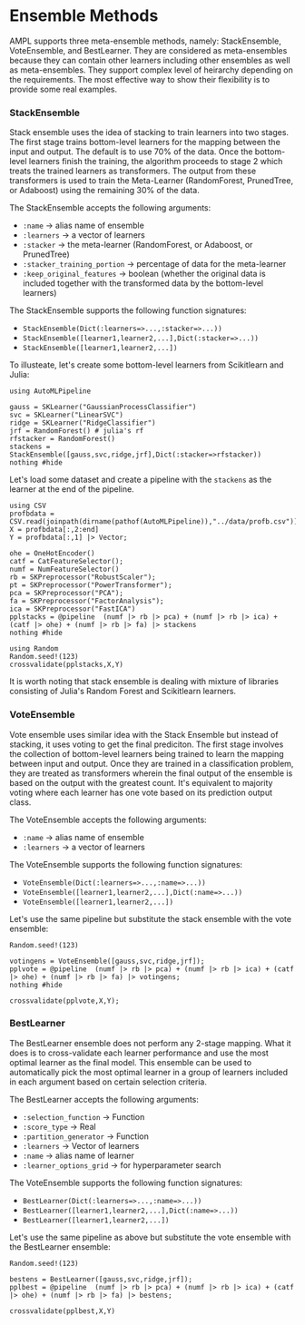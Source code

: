 # Ensemble Methods

AMPL supports three meta-ensemble methods, namely: 
StackEnsemble, VoteEnsemble, and BestLearner. They
are considered as meta-ensembles because they can contain
other learners including other ensembles as well as
meta-ensembles. They support complex level of heirarchy
depending on the requirements. The most effective way to
show their flexibility is to provide some real examples.

### StackEnsemble
Stack ensemble uses the idea of stacking to train 
learners into two stages.  
The first stage trains
bottom-level learners for the mapping 
between the input and output. The default is to use
70% of the data. Once the bottom-level learners finish the training, 
the algorithm proceeds to stage 2 which treats the
trained learners as transformers. The output from 
these transformers is used to train the Meta-Learner
(RandomForest, PrunedTree, or Adaboost) using the
remaining 30% of the data. 

The StackEnsemble accepts the following arguments:
- `:name` -> alias name of ensemble
- `:learners` -> a vector of learners
- `:stacker` -> the meta-learner (RandomForest, or Adaboost, or PrunedTree)
- `:stacker_training_portion` -> percentage of data for the meta-learner
- `:keep_original_features` -> boolean (whether the original data is included together with the transformed data by the bottom-level learners)

The StackEnsemble supports the following function signatures:
- `StackEnsemble(Dict(:learners=>...,:stacker=>...))`
- `StackEnsemble([learner1,learner2,...],Dict(:stacker=>...))`
- `StackEnsemble([learner1,learner2,...])`

To illusteate, let's create some bottom-level learners from Scikitlearn and Julia:
```@example ensemble
using AutoMLPipeline

gauss = SKLearner("GaussianProcessClassifier")
svc = SKLearner("LinearSVC")
ridge = SKLearner("RidgeClassifier")
jrf = RandomForest() # julia's rf
rfstacker = RandomForest()
stackens = StackEnsemble([gauss,svc,ridge,jrf],Dict(:stacker=>rfstacker))
nothing #hide
```
Let's load some dataset and create a pipeline with the `stackens`
as the learner at the end of the pipeline.
```@example ensemble
using CSV
profbdata = CSV.read(joinpath(dirname(pathof(AutoMLPipeline)),"../data/profb.csv"))
X = profbdata[:,2:end] 
Y = profbdata[:,1] |> Vector;

ohe = OneHotEncoder()
catf = CatFeatureSelector();
numf = NumFeatureSelector()
rb = SKPreprocessor("RobustScaler"); 
pt = SKPreprocessor("PowerTransformer");
pca = SKPreprocessor("PCA"); 
fa = SKPreprocessor("FactorAnalysis"); 
ica = SKPreprocessor("FastICA")
pplstacks = @pipeline  (numf |> rb |> pca) + (numf |> rb |> ica) + (catf |> ohe) + (numf |> rb |> fa) |> stackens
nothing #hide
```
```@repl ensemble
using Random
Random.seed!(123)
crossvalidate(pplstacks,X,Y)
```
It is worth noting that stack ensemble is dealing with mixture of libraries consisting of Julia's
Random Forest and Scikitlearn learners.

### VoteEnsemble

Vote ensemble uses similar idea with the Stack Ensemble 
but instead of stacking, it uses voting to get the final
prediciton. The first stage involves the collection of 
bottom-level learners being trained to learn
the mapping between input and output. Once they are trained
in a classification problem, they are treated as transformers 
wherein the final output of the ensemble is based on the 
output with the greatest count. It's equivalent to majority 
voting where each learner has one vote based on its prediction
output class.

The VoteEnsemble accepts the following arguments:
- `:name` -> alias name of ensemble
- `:learners` -> a vector of learners

The VoteEnsemble supports the following function signatures:
- `VoteEnsemble(Dict(:learners=>...,:name=>...))`
- `VoteEnsemble([learner1,learner2,...],Dict(:name=>...))`
- `VoteEnsemble([learner1,learner2,...])`

Let's use the same pipeline but substitute the stack ensemble
with the vote ensemble:
```@example ensemble
Random.seed!(123)

votingens = VoteEnsemble([gauss,svc,ridge,jrf]);
pplvote = @pipeline  (numf |> rb |> pca) + (numf |> rb |> ica) + (catf |> ohe) + (numf |> rb |> fa) |> votingens;
nothing #hide
```
```@repl ensemble
crossvalidate(pplvote,X,Y);
```

### BestLearner

The BestLearner ensemble does not perform any 2-stage mapping. What it does is
to cross-validate each learner performance and use the most optimal learner
as the final model. This ensemble can be used to automatically pick the 
most optimal learner in a group of learners included in each argument
based on certain selection criteria.

The BestLearner accepts the following arguments:
- `:selection_function` ->  Function
- `:score_type`         -> Real
- `:partition_generator` -> Function
- `:learners`            -> Vector of learners
- `:name`                -> alias name of learner
- `:learner_options_grid` -> for hyperparameter search


The VoteEnsemble supports the following function signatures:
- `BestLearner(Dict(:learners=>...,:name=>...))`
- `BestLearner([learner1,learner2,...],Dict(:name=>...))`
- `BestLearner([learner1,learner2,...])`

Let's use the same pipeline as above but substitute the vote ensemble
with the BestLearner ensemble:
```@example ensemble
Random.seed!(123)

bestens = BestLearner([gauss,svc,ridge,jrf]);
pplbest = @pipeline  (numf |> rb |> pca) + (numf |> rb |> ica) + (catf |> ohe) + (numf |> rb |> fa) |> bestens;
```
```@repl ensemble
crossvalidate(pplbest,X,Y)
``` 
